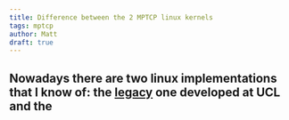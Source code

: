 ```yaml
---
title: Difference between the 2 MPTCP linux kernels
tags: mptcp
author: Matt
draft: true
---
```


Nowadays there are two linux implementations that I know of: the
[legacy][out-of-tree] one developed at UCL and the 
 ----------
 

[out-of-tree]: http://mutipath-tcp.org

